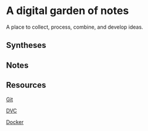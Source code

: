 # A digital garden of notes

A place to collect, process, combine, and develop ideas.

## Syntheses

## Notes

## Resources

[Git](resources/git_resources.md)

[DVC](resources/dvc_resources.md)

[Docker](resources/docker_resources.md)
